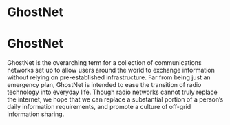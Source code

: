 # GhostNet
GhostNet
=====
GhostNet is the overarching term for a collection of communications networks set up to allow users
around the world to exchange information without relying on pre-established infrastructure. Far from
being just an emergency plan, GhostNet is intended to ease the transition of radio technology into everyday
life. Though radio networks cannot truly replace the internet, we hope that we can replace a substantial
portion of a person’s daily information requirements, and promote a culture of off-grid information sharing.
